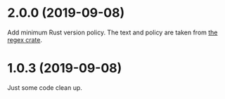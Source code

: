 2.0.0 (2019-09-08)
==================
Add minimum Rust version policy. The text and policy are taken from [the regex crate](https://github.com/rust-lang/regex).

1.0.3 (2019-09-08)
==================
Just some code clean up.
